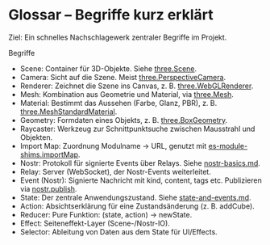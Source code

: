 # Glossar – Begriffe kurz erklärt

Ziel: Ein schnelles Nachschlagewerk zentraler Begriffe im Projekt.

Begriffe
- Scene: Container für 3D-Objekte. Siehe [three.Scene](../features/scene-basics.md).
- Camera: Sicht auf die Szene. Meist [three.PerspectiveCamera](../features/scene-basics.md).
- Renderer: Zeichnet die Szene ins Canvas, z. B. [three.WebGLRenderer](../features/scene-basics.md).
- Mesh: Kombination aus Geometrie und Material, via [three.Mesh](../features/scene-basics.md).
- Material: Bestimmt das Aussehen (Farbe, Glanz, PBR), z. B. [three.MeshStandardMaterial](../features/scene-basics.md).
- Geometry: Formdaten eines Objekts, z. B. [three.BoxGeometry](../features/scene-basics.md).
- Raycaster: Werkzeug zur Schnittpunktsuche zwischen Mausstrahl und Objekten.
- Import Map: Zuordnung Modulname → URL, genutzt mit [es-module-shims.importMap](../features/module-shims.md).
- Nostr: Protokoll für signierte Events über Relays. Siehe [nostr-basics.md](../features/nostr-basics.md).
- Relay: Server (WebSocket), der Nostr-Events weiterleitet.
- Event (Nostr): Signierte Nachricht mit kind, content, tags etc. Publizieren via [nostr.publish](../features/nostr-basics.md).
- State: Der zentrale Anwendungszustand. Siehe [state-and-events.md](../features/state-and-events.md).
- Action: Absichtserklärung für eine Zustandsänderung (z. B. addCube).
- Reducer: Pure Funktion: (state, action) → newState.
- Effect: Seiteneffekt-Layer (Scene-/Nostr-IO).
- Selector: Ableitung von Daten aus dem State für UI/Effects.